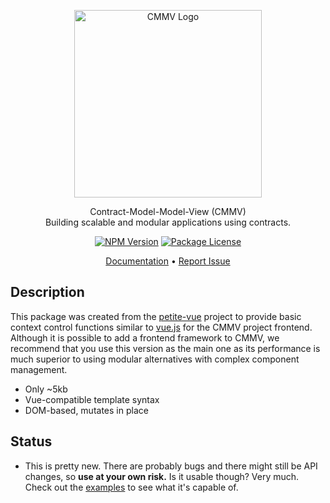 <p align="center">
  <a href="https://cmmv.io/" target="blank"><img src="https://raw.githubusercontent.com/cmmvio/docs.cmmv.io/main/public/assets/logo_CMMV2_icon.png" width="300" alt="CMMV Logo" /></a>
</p>
<p align="center">Contract-Model-Model-View (CMMV) <br/> Building scalable and modular applications using contracts.</p>
<p align="center">
    <a href="https://www.npmjs.com/package/@cmmv/core"><img src="https://img.shields.io/npm/v/@cmmv/core.svg" alt="NPM Version" /></a>
    <a href="https://github.com/cmmvio/cmmv/blob/main/LICENSE"><img src="https://img.shields.io/npm/l/@cmmv/core.svg" alt="Package License" /></a>
</p>

<p align="center">
  <a href="https://cmmv.io">Documentation</a> &bull;
  <a href="https://github.com/cmmvio/cmmv-reactivity/issues">Report Issue</a>
</p>

## Description

This package was created from the [petite-vue](https://github.com/vuejs/petite-vue) project to provide basic context control functions similar to [vue.js](https://vuejs.org) for the CMMV project frontend. Although it is possible to add a frontend framework to CMMV, we recommend that you use this version as the main one as its performance is much superior to using modular alternatives with complex component management.

- Only ~5kb
- Vue-compatible template syntax
- DOM-based, mutates in place

## Status

- This is pretty new. There are probably bugs and there might still be API changes, so **use at your own risk.** Is it usable though? Very much. Check out the [examples](https://github.com/cmmvio/cmmv-reactivity/tree/main/samples) to see what it's capable of.